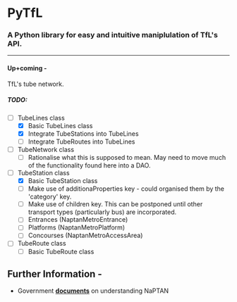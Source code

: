 # PyTfL

### A Python library for easy and intuitive maniplulation of TfL's API.

----------

#### Up+coming -
TfL's tube network.

##### TODO:

- [ ] TubeLines class
    - [x] Basic TubeLines class
    - [x] Integrate TubeStations into TubeLines
    - [ ] Integrate TubeRoutes into TubeLines
- [ ] TubeNetwork class
    - [ ] Rationalise what this is supposed to mean. May need to move much of the functionality found here into a DAO.
- [ ] TubeStation class
    - [x] Basic TubeStation class
    - [ ] Make use of additionaProperties key - could organised them by the 'category' key.
    - [ ] Make use of children key. This can be postponed until other transport types (particularly bus) are incorporated.
    - [ ] Entrances (NaptanMetroEntrance)
    - [ ] Platforms (NaptanMetroPlatform)
    - [ ] Concourses (NaptanMetroAccessArea)
- [ ] TubeRoute class
    - [ ] Basic TubeRoute class

## Further Information -

- Government [**documents**](https://www.gov.uk/government/publications/national-public-transport-access-node-schema) on understanding NaPTAN

